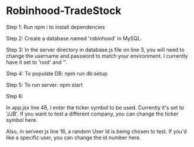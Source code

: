 # Robinhood-TradeStock

Step 1:
Run npm i to install dependencies

Step 2: 
Create a database named 'robinhood' in MySQL. 

Step 3:
In the server directory in database.js file on line 3, you will need to change the username
and password to match your environment. I currently have it set to 'root' and ''. 

Step 4: 
To populate DB:
npm run db:setup

Step 5:
To run server: 
npm start 

Step 6: 

In app.jsx line 48, I enter the ticker symbol to be used. Currently it's set to 'JJB'. If you want to test a different company, you can change the ticker symbol here. 

Also, in serveer.js line 16, a random User Id is being chosen to test. If you'd like a specific user, you can change the id number here. 
